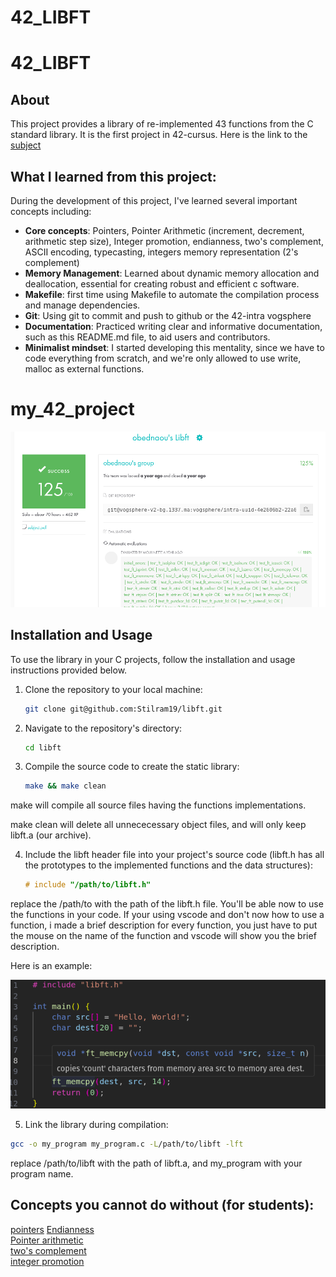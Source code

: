 # 42_LIBFT

# 42_LIBFT

## About

This project provides a library of re-implemented 43 functions from the C standard library. It is the first project in 42-cursus. Here is the link to the [subject](https://cdn.intra.42.fr/pdf/pdf/117032/en.subject.pdf)

## What I learned from this project:

During the development of this project, I've learned several important concepts including:

- **Core concepts**: Pointers, Pointer Arithmetic (increment, decrement, arithmetic step size), Integer  promotion, endianness, two's complement, ASCII encoding, typecasting, integers memory representation (2's complement)                               
- **Memory Management**: Learned about dynamic memory allocation and deallocation, essential for creating robust and efficient c software.
- **Makefile**: first time using Makefile to automate the compilation process and manage dependencies.
- **Git**: Using git to commit and push to github or the 42-intra vogsphere
- **Documentation**: Practiced writing clear and informative documentation, such as this README.md file, to aid users and contributors.
- **Minimalist mindset**: I started developing this mentality, since we have to code everything from scratch,
and we're only allowed to use write, malloc as external functions.

# my_42_project

![](/images/my_project.png)

## Installation and Usage

To use the library in your C projects, follow the installation and usage instructions provided below.

1. Clone the repository to your local machine:

   ```bash
   git clone git@github.com:Stilram19/libft.git
   ```

2. Navigate to the repository's directory:

    ```bash
    cd libft
    ```

3. Compile the source code to create the static library:

    ```bash
    make && make clean
    ```
make will compile all source files having the functions implementations.

make clean will delete all unnececessary object files, and will only keep libft.a (our archive).

4. Include the libft header file into your project's source code (libft.h has all the prototypes to the implemented functions and the data structures):

    ```c
    # include "/path/to/libft.h"
    ```

replace the /path/to with the path of the libft.h file.
You'll be able now to use the functions in your code. If your using vscode and don't now how to use a function, i made a brief description for every function, you just have to put the mouse on the name of the function
and vscode will show you the brief description.

Here is an example:

![](/images/brief_description.png)

5. Link the library during compilation:

```bash
gcc -o my_program my_program.c -L/path/to/libft -lft
```
replace /path/to/libft with the path of libft.a,
and my_program with your program name.

## Concepts you cannot do without (for students):

[pointers](https://en.wikipedia.org/wiki/Pointer_(computer_programming))  
[Endianness](https://en.wikipedia.org/wiki/Endianness)  
[Pointer arithmetic](https://www.geeksforgeeks.org/pointer-arithmetics-in-c-with-examples/)  
[two's complement](https://en.wikipedia.org/wiki/Two%27s_complement)    
[integer promotion](https://www.geeksforgeeks.org/integer-promotions-in-c/)
